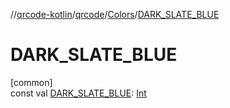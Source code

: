 //[qrcode-kotlin](../../../index.md)/[qrcode](../index.md)/[Colors](index.md)/[DARK_SLATE_BLUE](-d-a-r-k_-s-l-a-t-e_-b-l-u-e.md)

# DARK_SLATE_BLUE

[common]\
const val [DARK_SLATE_BLUE](-d-a-r-k_-s-l-a-t-e_-b-l-u-e.md): [Int](https://kotlinlang.org/api/latest/jvm/stdlib/kotlin/-int/index.html)
